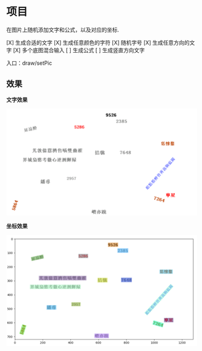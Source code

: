 # 项目
在图片上随机添加文字和公式，以及对应的坐标.

[X] 生成合适的文字
[X] 生成任意颜色的字符
[X] 随机字号
[X] 生成任意方向的文字
[X] 多个底图混合输入
[ ] 生成公式
[ ] 生成竖直方向文字

入口：draw/setPic

## 效果

**文字效果**

![](img/1.png)

**坐标效果**

![](img/2.png)
